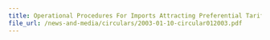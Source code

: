 ```yaml
---
title: Operational Procedures For Imports Attracting Preferential Tariff Under The Free Trade Agreement Between EFTA States And Singapore
file_url: /news-and-media/circulars/2003-01-10-circular012003.pdf
---
```


